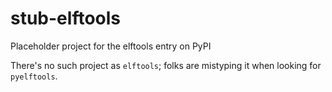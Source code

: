 # stub-elftools

Placeholder project for the elftools entry on PyPI

There's no such project as `elftools`; folks are mistyping it when looking for `pyelftools`.

